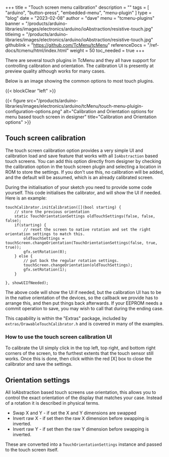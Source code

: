 +++
title = "Touch screen menu calibration"
description = ""
tags = [ "arduino", "button-press", "embedded-menu", "menu-plugin" ]
type = "blog"
date = "2023-02-08"
author =  "dave"
menu = "tcmenu-plugins"
banner = "/products/arduino-libraries/images/electronics/arduino/ioAbstraction/resistive-touch.jpg"
titleimg = "/products/arduino-libraries/images/electronics/arduino/ioAbstraction/resistive-touch.jpg"
githublink = "https://github.com/TcMenu/tcMenu"
referenceDocs = "/ref-docs/tcmenu/html/index.html"
weight = 50
toc_needed = true
+++

There are several touch plugins in TcMenu and they all have support for controlling calibration and orientation. The calibration UI is presently at preview quality although works for many cases. 

Below is an image showing the common options to most touch plugins.

{{< blockClear "left" >}}

{{< figure src="/products/arduino-libraries/images/electronics/arduino/tcMenu/touch-menu-pluigin-configuration-options.png" alt="Calibration and Orientation options for menu based touch screen in designer" title="Calibration and Orientation options" >}}

## Touch screen calibration

The touch screen calibration option provides a very simple UI and calibration load and save feature that works with all `IoAbstraction` based touch screens. You can add this option directly from designer by checking the calibration option in the touch screen plugin and selecting a location in ROM to store the settings. If you don't use this, no calibration will be added, and the default will be assumed, which is an already calibrated screen.

During the initialisation of your sketch you need to provide some code yourself. This code initialises the calibrator, and will show the UI if needed. Here is an example:

    touchCalibrator.initCalibration([](bool starting) {
        // store the previous orientation
        static TouchOrientationSettings oldTouchSettings(false, false, false);
        if(starting) {
            // reset the screen to native rotation and set the right orientation settings to match this.
            oldTouchSettings = touchScreen.changeOrientation(TouchOrientationSettings(false, true, true));
            gfx.setRotation(0);
        } else {
            // put back the regular rotation settings.
            touchScreen.changeOrientation(oldTouchSettings);
            gfx.setRotation(1);
        }

    }, showUIIfNeeded);

The above code will show the UI if needed, but the calibration UI has to be in the native orientation of the devices, so the callback we provide has to arrange this, and then put things back afterwards. If your EEPROM needs a commit operation to save, you may wish to call that during the ending case.

This capability is within the "Extras" package, included by `extras/DrawableTouchCalibrator.h` and is covered in many of the examples.

### How to use the touch screen calibration UI

To calibrate the UI simply click in the top left, top right, and bottom right corners of the screen, to the furthest extents that the touch sensor still works. Once this is done, then click within the red [X] box to close the calibrator and save the settings. 

## Orientation settings

All IoAbstraction based touch screens use orientation, this allows you to control the exact orientation of the display that matches your case. Instead of a rotation it is described in physical terms.

* Swap X and Y - if set the X and Y dimensions are swapped
* Invert raw X - if set then the raw X dimension before swapping is inverted.
* Invert raw Y - if set then the raw Y dimension before swapping is inverted.

These are converted into a `TouchOrientationSettings` instance and passed to the touch screen itself.
